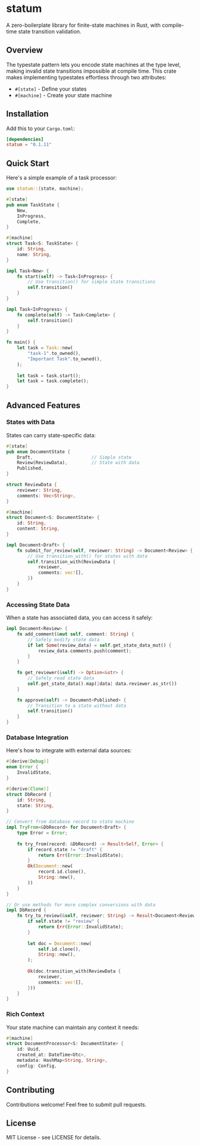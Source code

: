 # statum

A zero-boilerplate library for finite-state machines in Rust, with compile-time state transition validation.

## Overview

The typestate pattern lets you encode state machines at the type level, making invalid state transitions impossible at compile time. This crate makes implementing typestates effortless through two attributes:

- `#[state]` - Define your states
- `#[machine]` - Create your state machine

## Installation

Add this to your `Cargo.toml`:
```toml
[dependencies]
statum = "0.1.11"
```

## Quick Start

Here's a simple example of a task processor:

```rust
use statum::{state, machine};

#[state]
pub enum TaskState {
    New,
    InProgress,
    Complete,
}

#[machine]
struct Task<S: TaskState> {
    id: String,
    name: String,
}

impl Task<New> {
    fn start(self) -> Task<InProgress> {
        // Use transition() for simple state transitions
        self.transition()
    }
}

impl Task<InProgress> {
    fn complete(self) -> Task<Complete> {
        self.transition()
    }
}

fn main() {
    let task = Task::new(
        "task-1".to_owned(),
        "Important Task".to_owned(),
    );
    
    let task = task.start();
    let task = task.complete();
}
```

## Advanced Features

### States with Data

States can carry state-specific data:

```rust
#[state]
pub enum DocumentState {
    Draft,                      // Simple state
    Review(ReviewData),         // State with data
    Published,
}

struct ReviewData {
    reviewer: String,
    comments: Vec<String>,
}

#[machine]
struct Document<S: DocumentState> {
    id: String,
    content: String,
}

impl Document<Draft> {
    fn submit_for_review(self, reviewer: String) -> Document<Review> {
        // Use transition_with() for states with data
        self.transition_with(ReviewData {
            reviewer,
            comments: vec![],
        })
    }
}
```

### Accessing State Data

When a state has associated data, you can access it safely:

```rust
impl Document<Review> {
    fn add_comment(&mut self, comment: String) {
        // Safely modify state data
        if let Some(review_data) = self.get_state_data_mut() {
            review_data.comments.push(comment);
        }
    }

    fn get_reviewer(&self) -> Option<&str> {
        // Safely read state data
        self.get_state_data().map(|data| data.reviewer.as_str())
    }

    fn approve(self) -> Document<Published> {
        // Transition to a state without data
        self.transition()
    }
}
```

### Database Integration

Here's how to integrate with external data sources:

```rust
#[derive(Debug)]
enum Error {
    InvalidState,
}

#[derive(Clone)]
struct DbRecord {
    id: String,
    state: String,
}

// Convert from database record to state machine
impl TryFrom<&DbRecord> for Document<Draft> {
    type Error = Error;
    
    fn try_from(record: &DbRecord) -> Result<Self, Error> {
        if record.state != "draft" {
            return Err(Error::InvalidState);
        }
        Ok(Document::new(
            record.id.clone(),
            String::new(),
        ))
    }
}

// Or use methods for more complex conversions with data
impl DbRecord {
    fn try_to_review(&self, reviewer: String) -> Result<Document<Review>, Error> {
        if self.state != "review" {
            return Err(Error::InvalidState);
        }
        
        let doc = Document::new(
            self.id.clone(),
            String::new(),
        );
        
        Ok(doc.transition_with(ReviewData {
            reviewer,
            comments: vec![],
        }))
    }
}
```

### Rich Context

Your state machine can maintain any context it needs:

```rust
#[machine]
struct DocumentProcessor<S: DocumentState> {
    id: Uuid,
    created_at: DateTime<Utc>,
    metadata: HashMap<String, String>,
    config: Config,
}
```

## Contributing

Contributions welcome! Feel free to submit pull requests.

## License

MIT License - see LICENSE for details.
